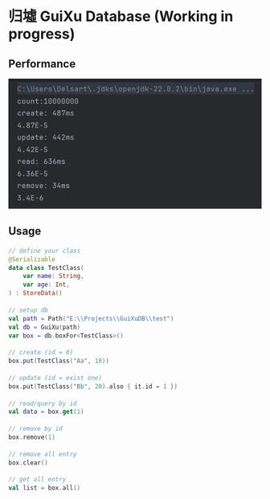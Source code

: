 # 归墟 GuiXu Database (Working in progress)

## Performance
![benchmark](/pictures/Snipaste_2025-02-18_11-56-15.png)

## Usage
```kotlin
// define your class
@Serializable
data class TestClass(
    var name: String,
    var age: Int,
) : StoreData()

// setup db
val path = Path("E:\\Projects\\GuiXuDB\\test")
val db = GuiXu(path)
var box = db.boxFor<TestClass>()

// create (id = 0)
box.put(TestClass("Aa", 18))

// update (id = exist one)
box.put(TestClass("Bb", 20).also { it.id = 1 })

// read/query by id
val data = box.get(1)

// remove by id
box.remove(1)

// remove all entry
box.clear()

// get all entry
val list = box.all()
```